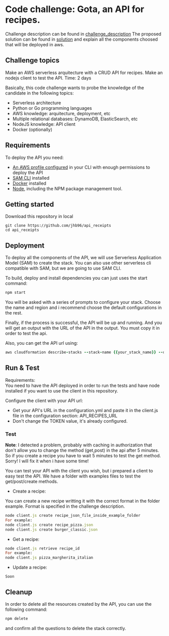 # Code challenge: Gota, an API for recipes.
Challenge description can be found in [challenge_description](challenge_description.md)
The proposed solution can be found in [solution](solution.md) and explain all the components choosed that will be deployed in aws.

## Challenge topics
Make an AWS serverless arquitecture with a CRUD API for recipes.
Make an nodejs client to test the API.
Time: 2 days

Basically, this code challenge wants to probe the knowledge of the candidate in the following topics:
- Serverless architecture
- Python or Go programming languages
- AWS knowledge: arquitecture, deployment, etc
- Multiple relational databases: DynamoDB, ElasticSearch, etc
- NodeJS knowledge: API client
- Docker (optionally)

## Requirements
To deploy the API you need:
- [An AWS profile configured](https://docs.aws.amazon.com/cli/latest/userguide/cli-chap-configure.html) in your CLI with enough permissions to deploy the API
- [SAM CLI](https://docs.aws.amazon.com/serverless-application-model/latest/developerguide/serverless-sam-cli-install.html) installed
- [Docker](https://docs.docker.com/get-docker/) installed 
- [Node](), including the NPM package management tool.

## Getting started

Download this repository in local

```
git clone https://github.com/jhb96/api_receipts
cd api_receipts
```

## Deployment

To deploy all the components of the API, we will use Serverless Application Model (SAM) to create the stack.
You can also use other serverless cli compatible with SAM, but we are going to use SAM CLI.

To build, deploy and install dependencies you can just uses the start command:
```ruby
npm start
```

You will be asked with a series of prompts to configure your stack. Choose the name and region and i recommend choose the default configurations in the rest.

Finally, if the process is successful, the API will be up and running. And you will get an output with the URL of the API in the output. You must copy it in order to test the api.

Also, you can get the API url using:

```ruby
aws cloudformation describe-stacks --stack-name {{your_stack_name}} --query 'Stacks[0].Outputs[0].OutputValue' --output text
```


## Run & Test

Requirements:  
You need to have the API deployed in order to run the tests and have node installed if you want to use the client in this repository.

Configure the client with your API url:
- Get your API's URL in the configuration.yml and paste it in the client.js file in the configuration section: API_RECIPES_URL
- Don't change the TOKEN value, it's already configured.

### Test

**Note**: I detected a problem, probably with caching in authorization that don't allow you to change the method (get,post) in the api after 5 minutes. So if you create a recipe you have to wait 5 minutes to test the get method.
Sorry! I will fix it when i have some time!

You can test your API with the client you wish, but i prepared a client to easy test the API.
We have a folder with examples files to test the get/post/create methods.


- Create a recipe:

You can create a new recipe writting it with the correct format in the folder example.
Format is specified in the challenge description.

```ruby
node client.js create recipe_json_file_inside_example_folder
For example:
node client.js create recipe_pizza.json
node client.js create burger_classic.json
```
- Get a recipe:
```ruby
node client.js retrieve recipe_id
For example:
node client.js pizza_margherita_italian

```
- Update a recipe:
```
Soon
```

## Cleanup 
In order to delete all the resources created by the API, you can use the following command:

```ruby
npm delete 
```
and confirm all the questions to delete the stack correctly.
